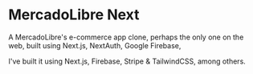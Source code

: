 # MercadoLibre Next

A MercadoLibre's e-commerce app clone, perhaps the only one on the web, built using Next.js, NextAuth, Google Firebase, 

I've built it using Next.js, Firebase, Stripe & TailwindCSS, among others.
